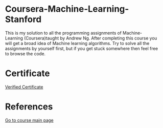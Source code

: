 # Coursera-Machine-Learning-Stanford

This is my solution to all the programming assignments of Machine-Learning (Coursera)taught by Andrew Ng.
After completing this course you will get a broad idea of Machine learning algorithms.
Try to solve all the assignments by yourself first, but if you get stuck somewhere then feel free to browse the code.

# Certificate
[Verified Certificate](https://www.coursera.org/account/accomplishments/certificate/GHHDF3YEHCWQ)

# References
[Go to course main page](https://www.coursera.org/learn/machine-learning)

